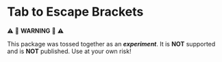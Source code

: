 # Tab to Escape Brackets

:warning: :rotating_light: **WARNING** :rotating_light: :warning:

This package was tossed together as an ***experiment***. It is **NOT** supported and is **NOT** published. Use at your own risk!
